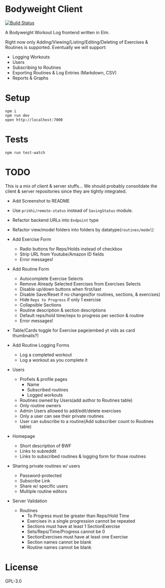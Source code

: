 # Bodyweight Client

[![Build Status](https://travis-ci.org/prikhi/bodyweight-client.svg?branch=master)](https://travis-ci.org/prikhi/bodyweight-client)

A Bodyweight Workout Log frontend written in Elm.

Right now only Adding/Viewing/Listing/Editing/Deleting of Exercises & Routines
is supported. Eventually we will support:

* Logging Workouts
* Users
* Subscribing to Routines
* Exporting Routines & Log Entries (Markdown, CSV)
* Reports & Graphs

# Setup

```
npm i
npm run dev
open http://localhost:7000
```

# Tests

```
npm run test-watch
```

# TODO

This is a mix of client & server stuffs... We should probably consolidate the
client & server repositories since they are tightly integrated.

* Add Screenshot to README
* Use `prikhi/remote-status` instead of `SavingStatus` module.
* Refactor backend URLs into `Endpoint` type
* Refactor view/model folders into folders by datatype(`routines/model`)
* Add Exercise Form
    * Radio buttons for Reps/Holds instead of checkbox
    * Strip URL from Youtube/Amazon ID fields
    * Error messages!
* Add Routine Form
    * Autocomplete Exercise Selects
    * Remove Already Selected Exercises from Exercises Selects
    * Disable up/down buttons when first/last
    * Disable Save/Reset if no changes(for routines, sections, & exercises)
    * Hide `Reps to Progress` if only 1 exercise
    * Collapsible Sections
    * Routine description & section descriptions
    * Default reps/hold time/reps to progress per section & routine
    * Error messages!
* Table/Cards toggle for Exercise page(embed yt vids as card thumbnails?)
* Add Routine Logging Forms
    * Log a completed workout
    * Log a workout as you complete it
* Users
    * Profiels & profile pages
        * Name
        * Subscribed routines
        * Logged workouts
    * Routines owned by Users(add author to Routines table)
    * Only routine owners
    * Admin Users allowed to add/edit/delete exercises
    * Only a user can see their private routines
    * User can subscribe to a routine(Add subscriber count to Routines table)
* Homepage
    * Short description of BWF
    * Links to subreddit
    * Links to subscribed routines & logging form for those routines
* Sharing private routines w/ users
    * Password-protected
    * Subscribe Link
    * Share w/ specific users
    * Multiple routine editors

* Server Validation
    * Routines
        * To Progress must be greater than Reps/Hold Time
        * Exercises in a single progression cannot be repeated
        * Sections must have at least 1 SectionExercise
        * Sets/Reps/Time/Progress cannot be 0
        * SectionExercises must have at least one Exercise
        * Section names cannot be blank
        * Routine names cannot be blank

# License

GPL-3.0
